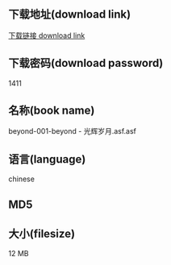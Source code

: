 ## 下载地址(download link)
[下载链接 download link](https://voluble-croquembouche-d321dc.netlify.app/?s=beyond-001-beyond+-+%E5%85%89%E8%BE%89%E5%B2%81%E6%9C%88.asf)

## 下载密码(download password)
1411

## 名称(book name)
beyond-001-beyond - 光辉岁月.asf.asf

## 语言(language)
chinese

## MD5


## 大小(filesize)
12 MB
